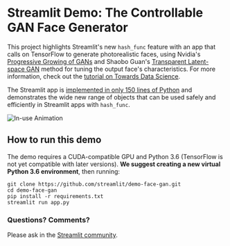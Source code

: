 # Streamlit Demo: The Controllable GAN Face Generator
This project highlights Streamlit's new `hash_func` feature with an app that calls on TensorFlow to generate photorealistic faces, using Nvidia's [Progressive Growing of GANs](https://research.nvidia.com/publication/2017-10_Progressive-Growing-of) and Shaobo Guan's [Transparent Latent-space GAN](https://blog.insightdatascience.com/generating-custom-photo-realistic-faces-using-ai-d170b1b59255) method for tuning the output face's characteristics. For more information, check out the [tutorial on Towards Data Science](https://towardsdatascience.com/building-machine-learning-apps-with-streamlit-667cef3ff509). 

The Streamlit app is [implemented in only 150 lines of Python](https://github.com/streamlit/demo-face-gan/blob/master/app.py) and demonstrates the wide new range of objects that can be used safely and efficiently in Streamlit apps with `hash_func`. 

![In-use Animation](https://github.com/streamlit/demo-face-gan/blob/master/demo.gif?raw=true "In-use Animation")

## How to run this demo
The demo requires a CUDA-compatible GPU and Python 3.6 (TensorFlow is not yet compatible with later versions). **We suggest creating a new virtual Python 3.6 environment**, then running:

```
git clone https://github.com/streamlit/demo-face-gan.git
cd demo-face-gan
pip install -r requirements.txt
streamlit run app.py
```

### Questions? Comments?

Please ask in the [Streamlit community](https://discuss.streamlit.io).
